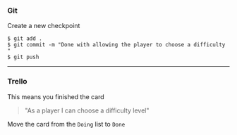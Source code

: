 ### Git

Create a new checkpoint

```shell
$ git add .
$ git commit -m "Done with allowing the player to choose a difficulty "
$ git push
```

---

### Trello

This means you finished the card

> "As a player I can choose a difficulty level"

Move the card from the `Doing` list to `Done`
